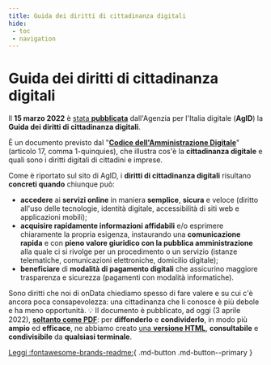 ```yaml
---
title: Guida dei diritti di cittadinanza digitali
hide:
 - toc
 - navigation
---
```


# Guida dei diritti di cittadinanza digitali

Il **15 marzo 2022** è [stata **pubblicata**](https://www.agid.gov.it/it/agenzia/stampa-e-comunicazione/notizie/2022/03/16/online-guida-diritti-cittadinanza-digitali) dall'Agenzia per l'Italia digitale (**AgID**) la **Guida dei diritti di cittadinanza digitali**.

È un documento previsto dal "[**Codice dell'Amministrazione Digitale**](https://www.normattiva.it/uri-res/N2Ls?urn:nir:stato:decreto.legislativo:2005-03-07;82!vig~art17)" (articolo 17, comma 1-quinquies), che illustra cos'è la **cittadinanza digitale** e quali sono i diritti digitali di cittadini e imprese.

Come è riportato sul sito di AgID, i **diritti di cittadinanza digitali** risultano **concreti quando** chiunque può:

- **accedere** ai **servizi online** in maniera **semplice**, **sicura** e veloce (diritto all'uso delle tecnologie, identità digitale, accessibilità di siti web e applicazioni mobili);
- **acquisire rapidamente informazioni affidabili** e/o esprimere chiaramente la propria esigenza, instaurando una **comunicazione rapida** e con **pieno valore giuridico con la pubblica amministrazione** alla quale ci si rivolge per un procedimento o un servizio (istanze telematiche, comunicazioni elettroniche, domicilio digitale);
- **beneficiare** di **modalità di pagamento digitali** che assicurino maggiore trasparenza e sicurezza (pagamenti con modalità informatiche).

Sono diritti che noi di onData chiediamo spesso di fare valere e su cui c'è ancora poca consapevolezza: una cittadinanza che li conosce è più debole e ha meno opportunità.
💡
Il documento è pubblicato, ad oggi (3 aprile 2022), [**soltanto come PDF**](https://www.agid.gov.it/sites/default/files/repository_files/guida_riepilogo_diritti_cittadinanza_digitale_03-2022-acc.pdf): per **diffonderlo** e **condividerlo**, in modo più **ampio** ed **efficace**, ne abbiamo creato [una **versione HTML**](presentazione.md), **consultabile** e **condivisibile** da **qualsiasi terminale**.

[Leggi :fontawesome-brands-readme:](presentazione.md){ .md-button .md-button--primary }

